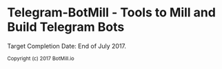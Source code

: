 # Telegram-BotMill - Tools to Mill and Build Telegram Bots

Target Completion Date: End of July 2017.  

<sub>Copyright (c) 2017 BotMill.io</sub>

